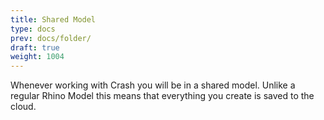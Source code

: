 ```yaml
---
title: Shared Model
type: docs
prev: docs/folder/
draft: true
weight: 1004
---
```


Whenever working with Crash you will be in a shared model. Unlike a regular Rhino Model this means that everything you create is saved to the cloud.
